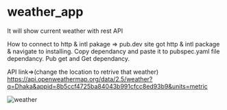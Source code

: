 # weather_app

It will show current weather with rest API

How to connect to http & intl pakage => pub.dev site got http & intl package & navigate to installing. Copy dependancy and paste it to pubspec.yaml file dependancy. Pub get and Get dependancy. 

API link=>(change the location to retrive that weather)
https://api.openweathermap.org/data/2.5/weather?q=Dhaka&appid=8b5ccf4725ba84043b991cfcc8ed93b9&units=metric


![weather](https://github.com/FarisHollow/Weather-App/assets/102200908/09b0fd37-5f49-4919-b549-4289694b5edb)
